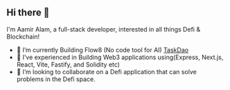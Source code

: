 ## Hi there 👋

I'm Aamir Alam, a full-stack developer, interested in all things Defi & Blockchain!

- 🔭 I’m currently Building Flow8 (No code tool for AI) [TaskDao]([https://t.me/TaskDaoBot](https://flo8.io/))
- 🌱 I’ve experienced in Building Web3 applications using(Express, Next.js, React, Vite, Fastify, and Solidity etc)
- 👯 I’m looking to collaborate on a Defi application that can solve problems in the Defi space.

  
<!--
**AamirAlam/AamirAlam** is a ✨ _special_ ✨ repository because its `README.md` (this file) appears on your GitHub profile.

Here are some ideas to get you started:

- 🔭 I’m currently working on ...
- 🌱 I’m currently learning ...
- 👯 I’m looking to collaborate on ...
- 🤔 I’m looking for help with ...
- 💬 Ask me about ...
- 📫 How to reach me: ...
- 😄 Pronouns: ...
- ⚡ Fun fact: ...
-->
